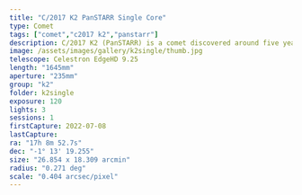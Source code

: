 ```yaml
---
title: "C/2017 K2 PanSTARR Single Core"
type: Comet
tags: ["comet","c2017 k2","panstarr"]
description: C/2017 K2 (PanSTARR) is a comet discovered around five years ago. It is notable for the amount of activity it exhibited despite being so far from the sun. This image is a single core from 3 2-minute exposures with the background stars fixed.
image: /assets/images/gallery/k2single/thumb.jpg
telescope: Celestron EdgeHD 9.25
length: "1645mm"
aperture: "235mm"
group: "k2"
folder: k2single
exposure: 120
lights: 3
sessions: 1
firstCapture: 2022-07-08 
lastCapture:
ra: "17h 8m 52.7s"
dec: "-1° 13' 19.255"
size: "26.854 x 18.309 arcmin"
radius: "0.271 deg"
scale: "0.404 arcsec/pixel"
---
```

